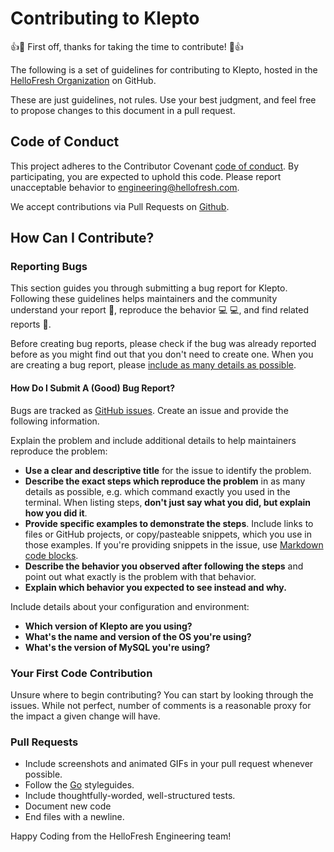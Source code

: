 # Contributing to Klepto

:+1::tada: First off, thanks for taking the time to contribute! :tada::+1:

The following is a set of guidelines for contributing to Klepto, hosted in the [HelloFresh Organization](https://github.com/hellofresh) on GitHub.

These are just guidelines, not rules. Use your best judgment, and feel free to propose changes to this document in a pull request.

## Code of Conduct

This project adheres to the Contributor Covenant [code of conduct](CODE_OF_CONDUCT.md). By participating, you are expected to uphold this code. Please report unacceptable behavior to [engineering@hellofresh.com](mailto:engineering@hellofresh.com).

We accept contributions via Pull Requests on [Github](https://github.com/usoban/klepto/pulls).

## How Can I Contribute?

### Reporting Bugs

This section guides you through submitting a bug report for Klepto. Following these guidelines helps maintainers 
and the community understand your report :pencil:, reproduce the behavior :computer: :computer:, and find related 
reports :mag_right:.

Before creating bug reports, please check if the bug was already reported before as you might find out that you don't 
need to create one. When you are creating a bug report, please [include as many details as possible](#how-do-i-submit-a-good-bug-report). 

#### How Do I Submit A (Good) Bug Report?

Bugs are tracked as [GitHub issues](https://guides.github.com/features/issues/). Create an issue and provide the following information.

Explain the problem and include additional details to help maintainers reproduce the problem:

* **Use a clear and descriptive title** for the issue to identify the problem.
* **Describe the exact steps which reproduce the problem** in as many details as possible, e.g. which command exactly you used in the terminal. When listing steps, **don't just say what you did, but explain how you did it**.
* **Provide specific examples to demonstrate the steps**. Include links to files or GitHub projects, or copy/pasteable snippets, which you use in those examples. 
If you're providing snippets in the issue, use [Markdown code blocks](https://help.github.com/articles/markdown-basics/#multiple-lines).
* **Describe the behavior you observed after following the steps** and point out what exactly is the problem with that behavior.
* **Explain which behavior you expected to see instead and why.**

Include details about your configuration and environment:

* **Which version of Klepto are you using?**
* **What's the name and version of the OS you're using?**
* **What's the version of MySQL you're using?**

### Your First Code Contribution

Unsure where to begin contributing? You can start by looking through the issues. While not perfect, number of comments is a reasonable proxy for the impact a given change will have.

### Pull Requests

* Include screenshots and animated GIFs in your pull request whenever possible.
* Follow the [Go](https://github.com/golang/go/wiki/CodeReviewComments) styleguides.
* Include thoughtfully-worded, well-structured tests.
* Document new code
* End files with a newline.

Happy Coding from the HelloFresh Engineering team!
